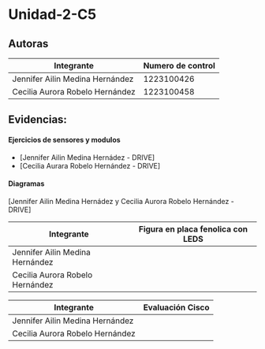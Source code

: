 # Unidad-2-C5
## Autoras
| Integrante | Numero de control |
|--------------|--------------|
|Jennifer Ailin Medina Hernández | 1223100426 |
| Cecilia Aurora Robelo Hernández | 1223100458 |

## **Evidencias:**
#### **Ejercicios de sensores y modulos**
- [Jennifer Ailin Medina Hernádez - DRIVE]
- [Cecilia Aurara Robelo Hernández - DRIVE]

#### **Diagramas**
[Jennifer Ailin Medina Hernádez y Cecilia Aurora Robelo Hernández - DRIVE]

| Integrante |Figura en placa fenolica con LEDS |
|--------------|--------------|
|Jennifer Ailin Medina Hernández | |
| Cecilia Aurora Robelo Hernández ||

| Integrante | Evaluación Cisco |
|--------------|--------------|
|Jennifer Ailin Medina Hernández | |
| Cecilia Aurora Robelo Hernández ||
